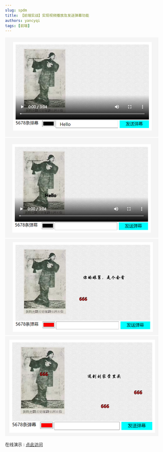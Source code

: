 ```yaml
---
slug: spdm
title: 【前端实战】实现视频播放及发送弹幕功能
authors: yancyqi
tags: [前端]
---
```


<!--truncate-->
![img](./spdm-1.png)
![img](./spdm-2.png)
![img](./spdm-3.png)
![img](./spdm-4.png)


在线演示 : [点此访问](https://yancyqi2002.github.io/kaikebawebdemo/Video%20barrage%20page/demo.html)